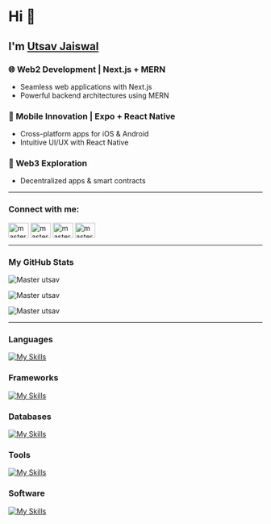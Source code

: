 # Hi 👋
<h2>
  I'm <a href="https://masterutsav.in" target="_blank">Utsav Jaiswal</a>
</h2> 

### 🌐 Web2 Development | Next.js + MERN
- Seamless web applications with Next.js
- Powerful backend architectures using MERN

### 📱 Mobile Innovation | Expo + React Native
- Cross-platform apps for iOS & Android
- Intuitive UI/UX with React Native

### 🌉 Web3 Exploration
- Decentralized apps & smart contracts

---

### Connect with me:
<p align="left">
  <a href="https://twitter.com/masterutsav01" target="_blank"><img align="center" src="https://raw.githubusercontent.com/rahuldkjain/github-profile-readme-generator/master/src/images/icons/Social/twitter.svg" alt="masterutsav01" height="30" width="40" /></a>
  <a href="https://linkedin.com/in/master-utsav" target="_blank"><img align="center" src="https://raw.githubusercontent.com/rahuldkjain/github-profile-readme-generator/master/src/images/icons/Social/linked-in-alt.svg" alt="master-utsav" height="30" width="40" /></a>
  <a href="https://instagram.com/master_utsav" target="_blank"><img align="center" src="https://raw.githubusercontent.com/rahuldkjain/github-profile-readme-generator/master/src/images/icons/Social/instagram.svg" alt="master_utsav" height="30" width="40" /></a>
  <a href="https://www.leetcode.com/master_utsav" target="_blank"><img align="center" src="https://raw.githubusercontent.com/rahuldkjain/github-profile-readme-generator/master/src/images/icons/Social/leet-code.svg" alt="master_utsav" height="30" width="40" /></a>
</p>

---

### My GitHub Stats
<p align="left">
  <img src="https://github-readme-stats.vercel.app/api/top-langs?username=master-utsav&show_icons=true&locale=en&layout=compact" alt="Master utsav" />
</p>
<p align="left">
  <img src="https://streak-stats.demolab.com/?user=Master-utsav" alt="Master utsav" />
</p>
<p align="left">
  <img src="https://github-readme-stats.vercel.app/api?username=master-utsav&show_icons=true&show=stars,commits&hide=issues,contribs&theme=dark" alt="Master utsav"/>
</p>

---

### Languages
[![My Skills](https://skillicons.dev/icons?i=ts,js,cpp,rust,solidity,python)](https://skillicons.dev)

### Frameworks
[![My Skills](https://skillicons.dev/icons?i=nextjs,express,tailwindcss,sass,react,vite,threejs,prisma)](https://skillicons.dev)

### Databases
[![My Skills](https://skillicons.dev/icons?i=mysql,mongodb,postgres,redis)](https://skillicons.dev)

### Tools
[![My Skills](https://skillicons.dev/icons?i=git,docker,kubernetes,nginx,redux)](https://skillicons.dev)

### Software
[![My Skills](https://skillicons.dev/icons?i=postman,blender,notion,vscode,au,ps,pr,ae)](https://skillicons.dev)
